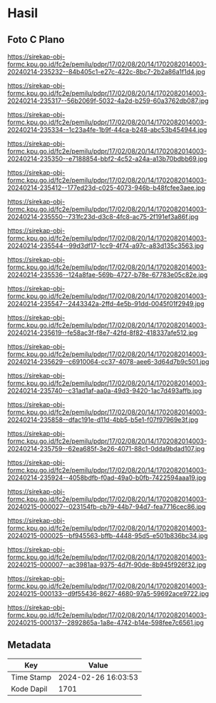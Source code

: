 # Hasil

## Foto C Plano

https://sirekap-obj-formc.kpu.go.id/fc2e/pemilu/pdpr/17/02/08/20/14/1702082014003-20240214-235232--84b405c1-e27c-422c-8bc7-2b2a86a1f1d4.jpg

https://sirekap-obj-formc.kpu.go.id/fc2e/pemilu/pdpr/17/02/08/20/14/1702082014003-20240214-235317--56b2069f-5032-4a2d-b259-60a3762db087.jpg

https://sirekap-obj-formc.kpu.go.id/fc2e/pemilu/pdpr/17/02/08/20/14/1702082014003-20240214-235334--1c23a4fe-1b9f-44ca-b248-abc53b454944.jpg

https://sirekap-obj-formc.kpu.go.id/fc2e/pemilu/pdpr/17/02/08/20/14/1702082014003-20240214-235350--e7188854-bbf2-4c52-a24a-a13b70bdbb69.jpg

https://sirekap-obj-formc.kpu.go.id/fc2e/pemilu/pdpr/17/02/08/20/14/1702082014003-20240214-235412--177ed23d-c025-4073-946b-b48fcfee3aee.jpg

https://sirekap-obj-formc.kpu.go.id/fc2e/pemilu/pdpr/17/02/08/20/14/1702082014003-20240214-235550--731fc23d-d3c8-4fc8-ac75-2f191ef3a86f.jpg

https://sirekap-obj-formc.kpu.go.id/fc2e/pemilu/pdpr/17/02/08/20/14/1702082014003-20240214-235544--99d3df17-1cc9-4f74-a97c-a83d135c3563.jpg

https://sirekap-obj-formc.kpu.go.id/fc2e/pemilu/pdpr/17/02/08/20/14/1702082014003-20240214-235536--124a8fae-569b-4727-b78e-67783e05c82e.jpg

https://sirekap-obj-formc.kpu.go.id/fc2e/pemilu/pdpr/17/02/08/20/14/1702082014003-20240214-235547--2443342a-2ffd-4e5b-91dd-0045f01f2949.jpg

https://sirekap-obj-formc.kpu.go.id/fc2e/pemilu/pdpr/17/02/08/20/14/1702082014003-20240214-235619--fe58ac3f-f8e7-42fd-8f82-418337afe512.jpg

https://sirekap-obj-formc.kpu.go.id/fc2e/pemilu/pdpr/17/02/08/20/14/1702082014003-20240214-235629--c6910064-cc37-4078-aee6-3d64d7b9c501.jpg

https://sirekap-obj-formc.kpu.go.id/fc2e/pemilu/pdpr/17/02/08/20/14/1702082014003-20240214-235740--c31ad1af-aa0a-49d3-9420-1ac7d493affb.jpg

https://sirekap-obj-formc.kpu.go.id/fc2e/pemilu/pdpr/17/02/08/20/14/1702082014003-20240214-235858--dfac191e-d11d-4bb5-b5e1-f07f97969e3f.jpg

https://sirekap-obj-formc.kpu.go.id/fc2e/pemilu/pdpr/17/02/08/20/14/1702082014003-20240214-235759--62ea685f-3e26-4071-88c1-0dda9bdad107.jpg

https://sirekap-obj-formc.kpu.go.id/fc2e/pemilu/pdpr/17/02/08/20/14/1702082014003-20240214-235924--4058bdfb-f0ad-49a0-b0fb-7422594aaa19.jpg

https://sirekap-obj-formc.kpu.go.id/fc2e/pemilu/pdpr/17/02/08/20/14/1702082014003-20240215-000027--023154fb-cb79-44b7-94d7-fea7716cec86.jpg

https://sirekap-obj-formc.kpu.go.id/fc2e/pemilu/pdpr/17/02/08/20/14/1702082014003-20240215-000025--bf945563-bffb-4448-95d5-e501b836bc34.jpg

https://sirekap-obj-formc.kpu.go.id/fc2e/pemilu/pdpr/17/02/08/20/14/1702082014003-20240215-000007--ac3981aa-9375-4d7f-90de-8b945f926f32.jpg

https://sirekap-obj-formc.kpu.go.id/fc2e/pemilu/pdpr/17/02/08/20/14/1702082014003-20240215-000133--d9f55436-8627-4680-97a5-59692ace9722.jpg

https://sirekap-obj-formc.kpu.go.id/fc2e/pemilu/pdpr/17/02/08/20/14/1702082014003-20240215-000137--2892865a-1a8e-4742-b14e-598fee7c6561.jpg


## Metadata

| Key        | Value               |
| ---------- | ------------------- |
| Time Stamp | 2024-02-26 16:03:53 |
| Kode Dapil | 1701                |



